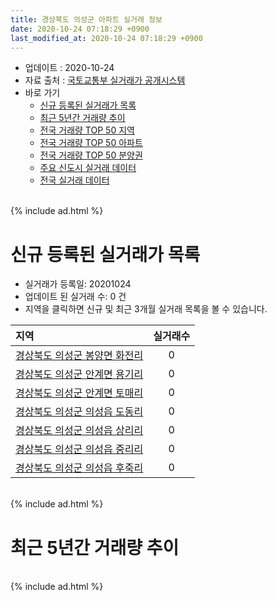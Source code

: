 ```yaml
---
title: 경상북도 의성군 아파트 실거래 정보
date: 2020-10-24 07:18:29 +0900
last_modified_at: 2020-10-24 07:18:29 +0900
---
```


* 업데이트 : 2020-10-24
* 자료 출처 : [국토교통부 실거래가 공개시스템](http://rt.molit.go.kr)
* 바로 가기
    * [신규 등록된 실거래가 목록](#신규-등록된-실거래가-목록)
    * [최근 5년간 거래량 추이](#최근-5년간-거래량-추이)
    * [전국 거래량 TOP 50 지역](https://inasie.github.io/apt-trade-info/최근-3개월-전국에서-가장-거래가-많이-발생한-지역)
    * [전국 거래량 TOP 50 아파트](https://inasie.github.io/apt-trade-info/최근-3개월-전국에서-가장-거래가-많이-발생한-아파트)
    * [전국 거래량 TOP 50 분양권](https://inasie.github.io/apt-trade-info/최근-3개월-전국에서-가장-거래가-많이-발생한-분양권)
    * [주요 신도시 실거래 데이터](https://inasie.github.io/apt-trade-info/주요-신도시)
    * [전국 실거래 데이터](https://inasie.github.io/apt-trade-info/전국)

<br>
{% include ad.html %}
<br>

# 신규 등록된 실거래가 목록
* 실거래가 등록일: 20201024
* 업데이트 된 실거래 수: 0 건
* 지역을 클릭하면 신규 및 최근 3개월 실거래 목록을 볼 수 있습니다.


|지역|실거래수|
|:---|:---:|
|[경상북도 의성군 봉양면 화전리](https://inasie.github.io/apt-trade-info/경상북도-의성군-봉양면-화전리)|0|
|[경상북도 의성군 안계면 용기리](https://inasie.github.io/apt-trade-info/경상북도-의성군-안계면-용기리)|0|
|[경상북도 의성군 안계면 토매리](https://inasie.github.io/apt-trade-info/경상북도-의성군-안계면-토매리)|0|
|[경상북도 의성군 의성읍 도동리](https://inasie.github.io/apt-trade-info/경상북도-의성군-의성읍-도동리)|0|
|[경상북도 의성군 의성읍 상리리](https://inasie.github.io/apt-trade-info/경상북도-의성군-의성읍-상리리)|0|
|[경상북도 의성군 의성읍 중리리](https://inasie.github.io/apt-trade-info/경상북도-의성군-의성읍-중리리)|0|
|[경상북도 의성군 의성읍 후죽리](https://inasie.github.io/apt-trade-info/경상북도-의성군-의성읍-후죽리)|0|


<br>
{% include ad.html %}
<br>

# 최근 5년간 거래량 추이


<div style="width:100%;">
    <canvas id="deal_progress" height="200"></canvas>
</div>

<script>
new Chart(document.getElementById("deal_progress"), {
    type: 'line',
    data: {
        labels: ['201510','201511','201512','201601','201602','201603','201604','201605','201606','201607','201608','201609','201610','201611','201612','201701','201702','201703','201704','201705','201706','201707','201708','201709','201710','201711','201712','201801','201802','201803','201804','201805','201806','201807','201808','201809','201810','201811','201812','201901','201902','201903','201904','201905','201906','201907','201908','201909','201910','201911','201912','202001','202002','202003','202004','202005','202006','202007','202008','202009','202010'],
        datasets: [{
            label: '매매',
            pointRadius: 1,
            data: [16, 6, 9, 8, 8, 10, 8, 13, 7, 8, 10, 4, 6, 9, 12, 5, 8, 18, 7, 5, 10, 9, 12, 17, 12, 7, 11, 9, 4, 14, 12, 10, 15, 10, 14, 10, 12, 10, 1, 13, 14, 11, 11, 11, 17, 9, 13, 6, 7, 11, 9, 13, 11, 8, 8, 8, 7, 7, 5, 4, 4],
            borderColor: "rgba(255, 201, 14, 1)",
            backgroundColor: "rgba(255, 201, 14, 0.5)",
            fill: false,
            lineTension: 0
        },{
            label: '전월세',
            pointRadius: 1,
            data: [2, 4, 0, 2, 3, 1, 1, 0, 0, 1, 3, 0, 2, 1, 3, 4, 5, 1, 5, 1, 5, 7, 6, 3, 1, 5, 1, 3, 3, 3, 2, 3, 2, 2, 4, 3, 2, 1, 3, 3, 5, 2, 4, 2, 2, 1, 5, 0, 2, 1, 4, 0, 1, 1, 4, 3, 0, 2, 4, 2, 1],
            borderColor: "rgba(0, 141, 185, 1)",
            backgroundColor: "rgba(0, 141, 185, 0.5)",
            fill: false,
            lineTension: 0
        }
        ]
    },
    options: {
        responsive: true,
        title: {
            display: false
        },
        tooltips: {
            mode: 'index',
            intersect: false
        },
        hover: {
            mode: 'nearest',
            intersect: true
        },
        scales: {
            xAxes: [{
                display: true,
                scaleLabel: {
                    display: true,
                    labelString: '년/월'
                }
            }],
            yAxes: [{
                display: true,
                ticks: {
                    suggestedMin: 0,
                },
                scaleLabel: {
                    display: true,
                    labelString: '실거래 수'
                }
            }]
        }
    }
});

</script>


<br>
{% include ad.html %}
<br>

